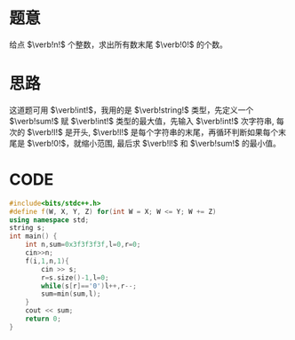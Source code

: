 # 题意

给点 $\verb!n!$ 个整数，求出所有数末尾 $\verb!0!$ 的个数。

# 思路
这道题可用 $\verb!int!$，我用的是 $\verb!string!$ 类型，先定义一个 $\verb!sum!$ 赋 $\verb!int!$ 类型的最大值，先输入 $\verb!int!$ 次字符串, 每次的 $\verb!l!$ 是开头, $\verb!l!$ 是每个字符串的末尾，再循环判断如果每个末尾是 $\verb!0!$，就缩小范围, 最后求 $\verb!l!$ 和 $\verb!sum!$ 的最小值。

# CODE

```c++
#include<bits/stdc++.h>
#define f(W, X, Y, Z) for(int W = X; W <= Y; W += Z)
using namespace std;
string s;
int main() {
	int n,sum=0x3f3f3f3f,l=0,r=0;
	cin>>n;
	f(i,1,n,1){
		cin >> s;
		r=s.size()-1,l=0;
		while(s[r]=='0')l++,r--;
		sum=min(sum,l);
	}
	cout << sum;
    return 0;
}
```



